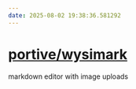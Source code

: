 ```yaml
---
date: 2025-08-02 19:38:36.581292
---
```


# [portive/wysimark](https://github.com/portive/wysimark)

markdown editor with image uploads